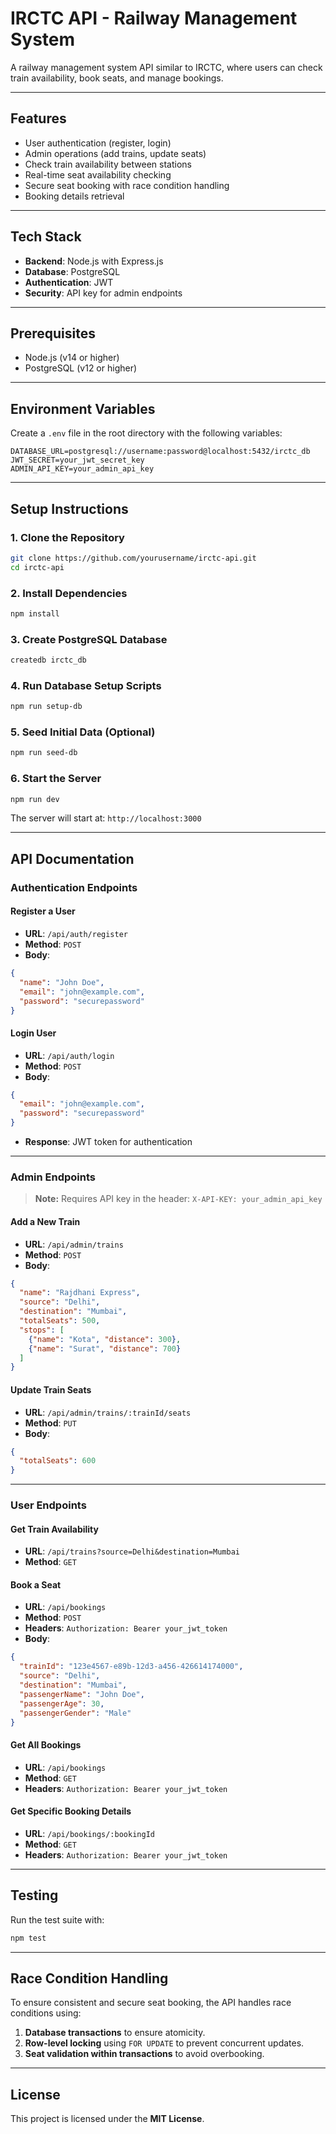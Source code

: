 # IRCTC API - Railway Management System

A railway management system API similar to IRCTC, where users can check train availability, book seats, and manage bookings.

---

## Features

* User authentication (register, login)
* Admin operations (add trains, update seats)
* Check train availability between stations
* Real-time seat availability checking
* Secure seat booking with race condition handling
* Booking details retrieval

---

## Tech Stack

* **Backend**: Node.js with Express.js
* **Database**: PostgreSQL
* **Authentication**: JWT
* **Security**: API key for admin endpoints

---

## Prerequisites

* Node.js (v14 or higher)
* PostgreSQL (v12 or higher)

---

## Environment Variables

Create a `.env` file in the root directory with the following variables:

```env
DATABASE_URL=postgresql://username:password@localhost:5432/irctc_db
JWT_SECRET=your_jwt_secret_key
ADMIN_API_KEY=your_admin_api_key
```

---

## Setup Instructions

### 1. Clone the Repository

```bash
git clone https://github.com/yourusername/irctc-api.git
cd irctc-api
```

### 2. Install Dependencies

```bash
npm install
```

### 3. Create PostgreSQL Database

```bash
createdb irctc_db
```

### 4. Run Database Setup Scripts

```bash
npm run setup-db
```

### 5. Seed Initial Data (Optional)

```bash
npm run seed-db
```

### 6. Start the Server

```bash
npm run dev
```

The server will start at: `http://localhost:3000`

---

## API Documentation

### Authentication Endpoints

#### Register a User

* **URL**: `/api/auth/register`
* **Method**: `POST`
* **Body**:

```json
{
  "name": "John Doe",
  "email": "john@example.com",
  "password": "securepassword"
}
```

#### Login User

* **URL**: `/api/auth/login`
* **Method**: `POST`
* **Body**:

```json
{
  "email": "john@example.com",
  "password": "securepassword"
}
```

* **Response**: JWT token for authentication

---

### Admin Endpoints

> **Note:** Requires API key in the header: `X-API-KEY: your_admin_api_key`

#### Add a New Train

* **URL**: `/api/admin/trains`
* **Method**: `POST`
* **Body**:

```json
{
  "name": "Rajdhani Express",
  "source": "Delhi",
  "destination": "Mumbai",
  "totalSeats": 500,
  "stops": [
    {"name": "Kota", "distance": 300},
    {"name": "Surat", "distance": 700}
  ]
}
```

#### Update Train Seats

* **URL**: `/api/admin/trains/:trainId/seats`
* **Method**: `PUT`
* **Body**:

```json
{
  "totalSeats": 600
}
```

---

### User Endpoints

#### Get Train Availability

* **URL**: `/api/trains?source=Delhi&destination=Mumbai`
* **Method**: `GET`

#### Book a Seat

* **URL**: `/api/bookings`
* **Method**: `POST`
* **Headers**: `Authorization: Bearer your_jwt_token`
* **Body**:

```json
{
  "trainId": "123e4567-e89b-12d3-a456-426614174000",
  "source": "Delhi",
  "destination": "Mumbai",
  "passengerName": "John Doe",
  "passengerAge": 30,
  "passengerGender": "Male"
}
```

#### Get All Bookings

* **URL**: `/api/bookings`
* **Method**: `GET`
* **Headers**: `Authorization: Bearer your_jwt_token`

#### Get Specific Booking Details

* **URL**: `/api/bookings/:bookingId`
* **Method**: `GET`
* **Headers**: `Authorization: Bearer your_jwt_token`

---

## Testing

Run the test suite with:

```bash
npm test
```

---

## Race Condition Handling

To ensure consistent and secure seat booking, the API handles race conditions using:

1. **Database transactions** to ensure atomicity.
2. **Row-level locking** using `FOR UPDATE` to prevent concurrent updates.
3. **Seat validation within transactions** to avoid overbooking.

---

## License

This project is licensed under the **MIT License**.

